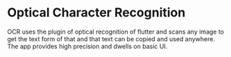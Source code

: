 # Optical Character Recognition
OCR uses the plugin of optical recognition of flutter and scans any image to get the text form of that and that text can be copied and used anywhere. The app provides high precision and dwells on basic UI.
